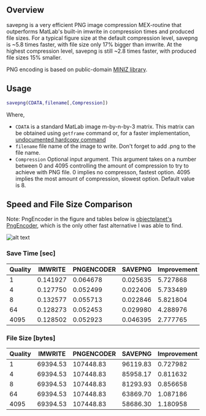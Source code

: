 ## Overview

savepng is a very efficient PNG image compression MEX-routine that outperforms MatLab's built-in imwrite in compression times and produced file sizes. For a typical figure size at the default compression level, savepng is ~5.8 times faster, with file size only 17% bigger than imwrite. At the highest compression level, savepng is still ~2.8 times faster, with produced file sizes 15% smaller.

PNG encoding is based on public-domain [MINIZ library](http://code.google.com/p/miniz/).

## Usage

```matlab
savepng(CDATA,filename[,Compression])
```

Where,

* `CDATA` is a standard MatLab image m-by-n-by-3 matrix. This matrix can be obtained using `getframe` command or, for a faster implementation, [undocumented hardcopy command](http://www.mathworks.com/support/solutions/en/data/1-3NMHJ5/)
* `filename` file name of the image to write. Don't forget to add .png to the file name.
* `Compression` Optional input argument. This argument takes on a number between 0 and 4095 controlling the amount of                     compression to try to achieve with PNG file. 0 implies no compresson, fastest option. 4095 implies the most amount of compression, slowest option. Default value is 8.

## Speed and File Size Comparison

Note: PngEncoder in the figure and tables below is [objectplanet's PngEncoder](http://objectplanet.com/pngencoder/), which is the only other fast alternative I was able to find.

![alt text](https://raw.github.com/stefslon/savepng/master/Benchmark_Results.png "Performance Comparison")

### Save Time [sec]

|   Quality	|    IMWRITE	| PNGENCODER	|    SAVEPNG	| Improvement	| 
|       ----	|       ----	|       ----	|       ----	|       ----	| 
|          1	|   0.141927	|   0.064678	|   0.025635	|   5.727868	| 
|          4	|   0.127750	|   0.052499	|   0.022406	|   5.733489	| 
|          8	|   0.132577	|   0.055713	|   0.022846	|   5.821804	| 
|         64	|   0.128273	|   0.052453	|   0.029980	|   4.288976	| 
|       4095	|   0.128502	|   0.052923	|   0.046395	|   2.777765	| 
 
### File Size [bytes]

|   Quality	|    IMWRITE	| PNGENCODER	|    SAVEPNG	| Improvement	| 
|       ----	|       ----	|       ----	|       ----	|       ----	| 
|          1	|   69394.53	|  107448.83	|   96119.83	|   0.727982	| 
|          4	|   69394.53	|  107448.83	|   85958.17	|   0.811632	| 
|          8	|   69394.53	|  107448.83	|   81293.93	|   0.856658	| 
|         64	|   69394.53	|  107448.83	|   63869.70	|   1.087186	| 
|       4095	|   69394.53	|  107448.83	|   58686.30	|   1.180958	| 
